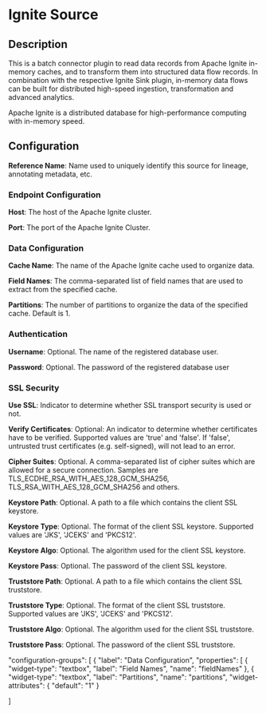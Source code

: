 
# Ignite Source

## Description
This is a batch connector plugin to read data records from Apache Ignite in-memory caches, and to 
transform them into structured data flow records. In combination with the respective Ignite Sink 
plugin, in-memory data flows can be built for distributed high-speed ingestion, transformation and
advanced analytics.
 
Apache Ignite is a distributed database for high-performance computing with in-memory speed.

## Configuration
**Reference Name**: Name used to uniquely identify this source for lineage, annotating metadata, etc.

### Endpoint Configuration
**Host**: The host of the Apache Ignite cluster.

**Port**: The port of the Apache Ignite Cluster.

### Data Configuration
**Cache Name**: The name of the Apache Ignite cache used to organize data.

**Field Names**: The comma-separated list of field names that are used to extract from the specified cache.

**Partitions**: The number of partitions to organize the data of the specified cache. Default is 1.

### Authentication

**Username**: Optional. The name of the registered database user.

**Password**: Optional. The password of the registered database user

### SSL Security

**Use SSL**: Indicator to determine whether SSL transport security is used or not.

**Verify Certificates**: Optional: An indicator to determine whether certificates have to be verified. 
Supported values are 'true' and 'false'. If 'false', untrusted trust certificates (e.g. self-signed), 
will not lead to an error.

**Cipher Suites**: Optional. A comma-separated list of cipher suites which are allowed for a secure connection.
Samples are TLS_ECDHE_RSA_WITH_AES_128_GCM_SHA256, TLS_RSA_WITH_AES_128_GCM_SHA256 and others.

**Keystore Path**: Optional. A path to a file which contains the client SSL keystore.

**Keystore Type**: Optional. The format of the client SSL keystore. Supported values are 'JKS', 'JCEKS'
and 'PKCS12'.

**Keystore Algo**: Optional. The algorithm used for the client SSL keystore.

**Keystore Pass**: Optional. The password of the client SSL keystore.

**Truststore Path**: Optional. A path to a file which contains the client SSL truststore.

**Truststore Type**: Optional. The format of the client SSL truststore. Supported values are 'JKS', 'JCEKS'
and 'PKCS12'.

**Truststore Algo**: Optional. The algorithm used for the client SSL truststore.

**Truststore Pass**: Optional. The password of the client SSL truststore.

"configuration-groups": [
{
"label": "Data Configuration",
"properties": [
{
"widget-type": "textbox",
"label": "Field Names",
"name": "fieldNames"
},
{
"widget-type": "textbox",
"label": "Partitions",
"name": "partitions",
"widget-attributes": {
"default": "1"
}

]
